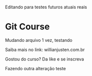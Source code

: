 Editando para testes futuros atuais reais

# Git Course

Mudando arquivo 1 vez, testando

Saiba mais no link: willianjusten.com.br

Gostou do curso? Da like e se inscreva

Fazendo outra alteração teste